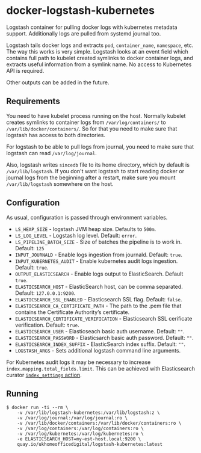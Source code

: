 # docker-logstash-kubernetes

Logstash container for pulling docker logs with kubernetes metadata support.
Additionally logs are pulled from systemd journal too.

Logstash tails docker logs and extracts `pod`, `container_name`, `namespace`,
etc. The way this works is very simple. Logstash looks at an event field which
contains full path to kubelet created symlinks to docker container logs, and
extracts useful information from a symlink name. No access to Kubernetes API
is required.

Other outputs can be added in the future.

## Requirements

You need to have kubelet process running on the host. Normally kubelet creates
symlinks to container logs from `/var/log/containers/` to
`/var/lib/docker/containers/`. So for that you need to make sure that logstash
has access to both directories.

For logstash to be able to pull logs from journal, you need to make sure that
logstash can read `/var/log/journal`.

Also, logstash writes `sincedb` file to its home directory, which by default is
`/var/lib/logstash`. If you don't want logstash to start reading docker or
journal logs from the beginning after a restart, make sure you mount
`/var/lib/logstash` somewhere on the host.

## Configuration

As usual, configuration is passed through environment variables.

- `LS_HEAP_SIZE` - logstash JVM heap size. Defaults to `500m`.
- `LS_LOG_LEVEL` - Logstash log level. Default: `error`.
- `LS_PIPELINE_BATCH_SIZE` - Size of batches the pipeline is to work in. Default: `125`
- `INPUT_JOURNALD` - Enable logs ingestion from journald. Default: `true`.
- `INPUT_KUBERNETES_AUDIT` - Enable kubernetes audit logs ingestion. Default: `true`.
- `OUTPUT_ELASTICSEARCH` - Enable logs output to ElasticSearch. Default `true`.
- `ELASTICSEARCH_HOST` - ElasticSearch host, can be comma separated. Default: `127.0.0.1:9200`.
- `ELASTICSEARCH_SSL_ENABLED` - Elasticsearch SSL flag. Default: `false`.
- `ELASTICSEARCH_CA_CERTIFICATE_PATH` - The path to the .pem file that contains the Certificate Authority’s certificate.
- `ELASTICSEARCH_CERTIFICATE_VERIFICATION` - Elasticsearch SSL cerificate verification. Default: `true`.
- `ELASTICSEARCH_USER` - Elasticseach basic auth username. Default: `""`.
- `ELASTICSEARCH_PASSWORD` - Elasticsarch basic auth password. Default: `""`.
- `ELASTICSEARCH_INDEX_SUFFIX` - ElasticSearch index suffix. Default: `""`.
- `LOGSTASH_ARGS` - Sets additional logstash command line arguments.

For Kubernetes audit logs it may be necessary to increase `index.mapping.total_fields.limit`. This can be achieved with Elasticsearch curator [`index_settings` action](https://www.elastic.co/guide/en/elasticsearch/client/curator/5.1/index_settings.html).

## Running

```
$ docker run -ti --rm \
    -v /var/lib/logstash-kubernetes:/var/lib/logstash:z \
    -v /var/log/journal:/var/log/journal:ro \
    -v /var/lib/docker/containers:/var/lib/docker/containers:ro \
    -v /var/log/containers:/var/log/containers:ro \
    -v /var/log/kubernetes:/var/log/kubernetes:ro \
    -e ELASTICSEARCH_HOST=my-est-host.local:9200 \
    quay.io/ukhomeofficedigital/logstash-kubernetes:latest
```
